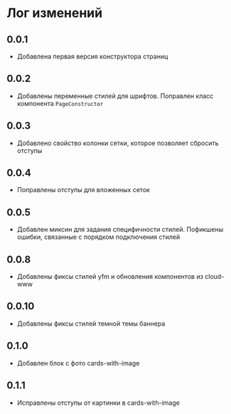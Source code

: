 # Лог изменений

## 0.0.1
- Добавлена первая версия конструктора страниц

## 0.0.2
- Добавлены переменные стилей для шрифтов. Поправлен класс компонента `PageConstructor`

## 0.0.3
- Добавлено свойство колонки сетки, которое позволяет сбросить отступы

## 0.0.4
- Поправлены отступы для вложенных сеток

## 0.0.5
- Добавлен миксин для задания специфичности стилей. Пофикшены ошибки,
связанные с порядком подключения стилей

## 0.0.8
- Добавлены фиксы стилей yfm и обновления компонентов из cloud-www

## 0.0.10
- Добавлены фиксы стилей темной темы баннера

## 0.1.0
- Добавлен блок с фото cards-with-image

## 0.1.1
- Исправлены отступы от картинки в cards-with-image
